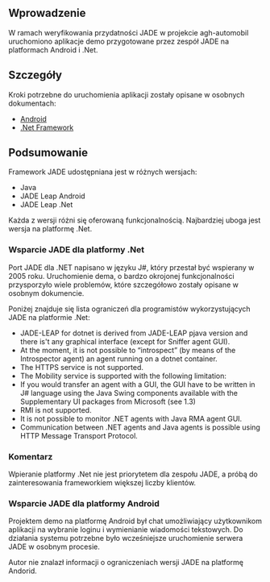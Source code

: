 ## Wprowadzenie ##

W ramach weryfikowania przydatności JADE w projekcie agh-automobil uruchomiono aplikacje demo przygotowane przez zespół JADE na platformach Android i .Net.

## Szczegóły ##

Kroki potrzebne do uruchomienia aplikacji zostały opisane w osobnych dokumentach:
  * [Android](https://agh-automobil.googlecode.com/files/Tutorial_Jade_Android.pdf)
  * [.Net Framework](https://agh-automobil.googlecode.com/files/Tutorial_Jade_DotNet2.pdf)

## Podsumowanie ##

Framework JADE udostępniana jest w różnych wersjach:
  * Java
  * JADE Leap Android
  * JADE Leap .Net

Każda z wersji różni się oferowaną funkcjonalnością. Najbardziej uboga jest wersja na platformę .Net.

### Wsparcie JADE dla platformy .Net ###

Port JADE dla .NET napisano w języku J#, który przestał być wspierany w 2005 roku. Uruchomienie dema, o bardzo okrojonej funkcjonalności przysporzyło wiele problemów, które szczegółowo zostały opisane w osobnym dokumencie.

Poniżej znajduje się lista ograniczeń dla programistów wykorzystujących JADE na platformie .Net:

  * JADE-LEAP for dotnet is derived from JADE-LEAP pjava version and there is't any graphical interface (except for Sniffer agent GUI).
  * At the moment, it is not possible to “introspect” (by means of the Introspector agent) an agent running on a dotnet container.
  * The HTTPS service is not supported.
  * The Mobility service is supported with the following limitation:
  * If you would transfer an agent with a GUI, the GUI have to be written in J# language using the Java Swing components available with the Supplementary UI packages from Microsoft (see 1.3)
  * RMI is not supported.
  * It is not possible to monitor .NET agents with Java RMA agent GUI.
  * Communication between .NET agents and Java agents is possible using HTTP Message Transport Protocol.

### Komentarz ###
Wpieranie platformy .Net nie jest priorytetem dla zespołu JADE, a próbą do zainteresowania frameworkiem większej liczby klientów.

### Wsparcie JADE dla platformy Android ###

Projektem demo na platformę Android był chat umożliwiający użytkownikom aplikacji na wybranie loginu i wymienianie wiadomości tekstowych. Do działania systemu potrzebne było wcześniejsze uruchomienie serwera JADE w osobnym procesie.

Autor nie znalazł informacji o ograniczeniach wersji JADE na platformę Andorid.